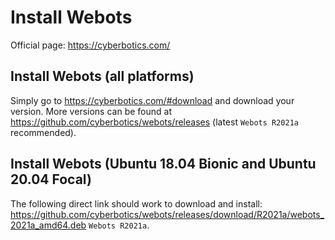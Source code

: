 # Install Webots

Official page: <https://cyberbotics.com/>

## Install Webots (all platforms)

Simply go to <https://cyberbotics.com/#download> and download your version. More versions can be found at <https://github.com/cyberbotics/webots/releases> (latest `Webots R2021a` recommended).

## Install Webots (Ubuntu 18.04 Bionic and Ubuntu 20.04 Focal)

The following direct link should work to download and install: <https://github.com/cyberbotics/webots/releases/download/R2021a/webots_2021a_amd64.deb> `Webots R2021a`.
